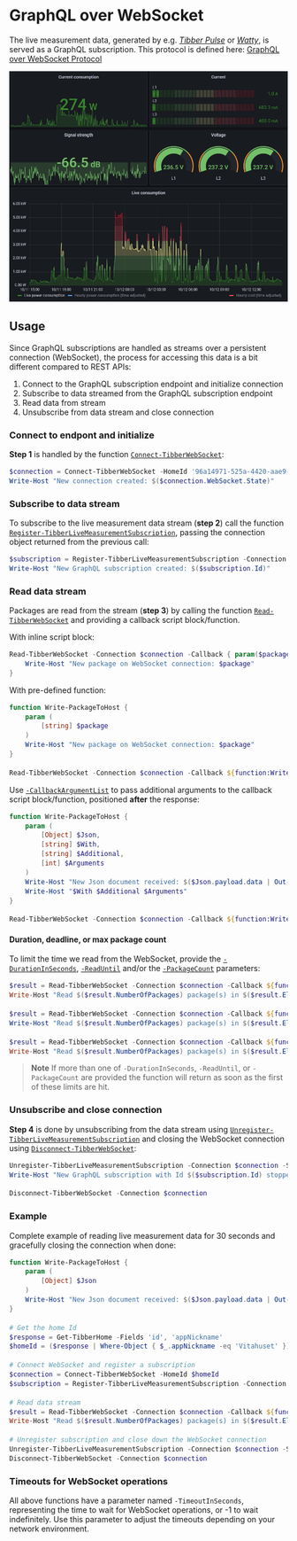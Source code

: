 # GraphQL over WebSocket

The live measurement data, generated by e.g. _[Tibber Pulse](https://tibber.com/se/store/produkt/pulse-p1)_ or _[Watty](https://tibber.com/se/store/produkt/watty-tibber)_, is served as a GraphQL subscription. This protocol is defined here: [GraphQL over WebSocket Protocol](https://github.com/enisdenjo/graphql-ws/blob/master/PROTOCOL.md)

![Grafana](resources/graphql-ws.png)

## Usage

Since GraphQL subscriptions are handled as streams over a persistent connection (WebSocket), the process for accessing this data is a bit different compared to REST APIs:

1. Connect to the GraphQL subscription endpoint and initialize connection
2. Subscribe to data streamed from the GraphQL subscription endpoint
3. Read data from stream
4. Unsubscribe from data stream and close connection

### Connect to endpont and initialize

**Step 1** is handled by the function [`Connect-TibberWebSocket`](functions/Connect-TibberWebSocket.md):

```powershell
$connection = Connect-TibberWebSocket -HomeId '96a14971-525a-4420-aae9-e5aedaa129ff'
Write-Host "New connection created: $($connection.WebSocket.State)"
```

### Subscribe to data stream

To subscribe to the live measurement data stream (**step 2**) call the function [`Register-TibberLiveMeasurementSubscription`](functions/Register-TibberLiveMeasurementSubscription.md), passing the connection object returned from the previous call:

```powershell
$subscription = Register-TibberLiveMeasurementSubscription -Connection $connection
Write-Host "New GraphQL subscription created: $($subscription.Id)"
```

### Read data stream

Packages are read from the stream (**step 3**) by calling the function [`Read-TibberWebSocket`](functions/Read-TibberWebSocket.md) and providing a callback script block/function.

With inline script block:

```powershell
Read-TibberWebSocket -Connection $connection -Callback { param($package)
    Write-Host "New package on WebSocket connection: $package"
}
```

With pre-defined function:

```powershell
function Write-PackageToHost {
    param (
        [string] $package
    )
    Write-Host "New package on WebSocket connection: $package"
}

Read-TibberWebSocket -Connection $connection -Callback ${function:Write-PackageToHost}
```

Use [`-CallbackArgumentList`](functions/Read-TibberWebSocket.md#-callbackargumentlist) to pass additional arguments to the callback script block/function, positioned **after** the response:

```powershell
function Write-PackageToHost {
    param (
        [Object] $Json,
        [string] $With,
        [string] $Additional,
        [int] $Arguments
    )
    Write-Host "New Json document received: $($Json.payload.data | Out-String)"
    Write-Host "$With $Additional $Arguments"
}

Read-TibberWebSocket -Connection $connection -Callback ${function:Write-PackageToHost} -CallbackArgumentList @("Hello", "world!", 2022)
```

#### Duration, deadline, or max package count

To limit the time we read from the WebSocket, provide the [`-DurationInSeconds`](functions/Read-TibberWebSocket.md#-durationinseconds), [`-ReadUntil`](functions/Read-TibberWebSocket.md#-readuntil) and/or the [`-PackageCount`](functions/Read-TibberWebSocket.md#-packagecount) parameters:

```powershell
$result = Read-TibberWebSocket -Connection $connection -Callback ${function:Write-PackageToHost} -DurationInSeconds 30
Write-Host "Read $($result.NumberOfPackages) package(s) in $($result.ElapsedTimeInSeconds) seconds"

$result = Read-TibberWebSocket -Connection $connection -Callback ${function:Write-PackageToHost} -ReadUntil ([DateTime]::Now).AddSeconds(20)
Write-Host "Read $($result.NumberOfPackages) package(s) in $($result.ElapsedTimeInSeconds) seconds"

$result = Read-TibberWebSocket -Connection $connection -Callback ${function:Write-PackageToHost} -PackageCount 3
Write-Host "Read $($result.NumberOfPackages) package(s) in $($result.ElapsedTimeInSeconds) seconds"
```

> **Note**
> If more than one of `-DurationInSeconds`, `-ReadUntil`, or `-PackageCount` are provided the function will return as soon as the first of these limits are hit.

### Unsubscribe and close connection

**Step 4** is done by unsubscribing from the data stream using [`Unregister-TibberLiveMeasurementSubscription`](functions/Unregister-TibberLiveMeasurementSubscription.md) and closing the WebSocket connection using [`Disconnect-TibberWebSocket`](functions/Disconnect-TibberWebSocket.md):

```powershell
Unregister-TibberLiveMeasurementSubscription -Connection $connection -Subscription $subscription
Write-Host "New GraphQL subscription with Id $($subscription.Id) stopped"

Disconnect-TibberWebSocket -Connection $connection
```

### Example

Complete example of reading live measurement data for 30 seconds and gracefully closing the connection when done:

```powershell
function Write-PackageToHost {
    param (
        [Object] $Json
    )
    Write-Host "New Json document received: $($Json.payload.data | Out-String)"
}

# Get the home Id
$response = Get-TibberHome -Fields 'id', 'appNickname'
$homeId = ($response | Where-Object { $_.appNickname -eq 'Vitahuset' }).id

# Connect WebSocket and register a subscription
$connection = Connect-TibberWebSocket -HomeId $homeId
$subscription = Register-TibberLiveMeasurementSubscription -Connection $connection

# Read data stream
$result = Read-TibberWebSocket -Connection $connection -Callback ${function:Write-PackageToHost} -DurationInSeconds 30
Write-Host "Read $($result.NumberOfPackages) package(s) in $($result.ElapsedTimeInSeconds) seconds"

# Unregister subscription and close down the WebSocket connection
Unregister-TibberLiveMeasurementSubscription -Connection $connection -Subscription $subscription
Disconnect-TibberWebSocket -Connection $connection
```

### Timeouts for WebSocket operations

All above functions have a parameter named `-TimeoutInSeconds`, representing the time to wait for WebSocket operations, or -1 to wait indefinitely. Use this parameter to adjust the timeouts depending on your network environment.

